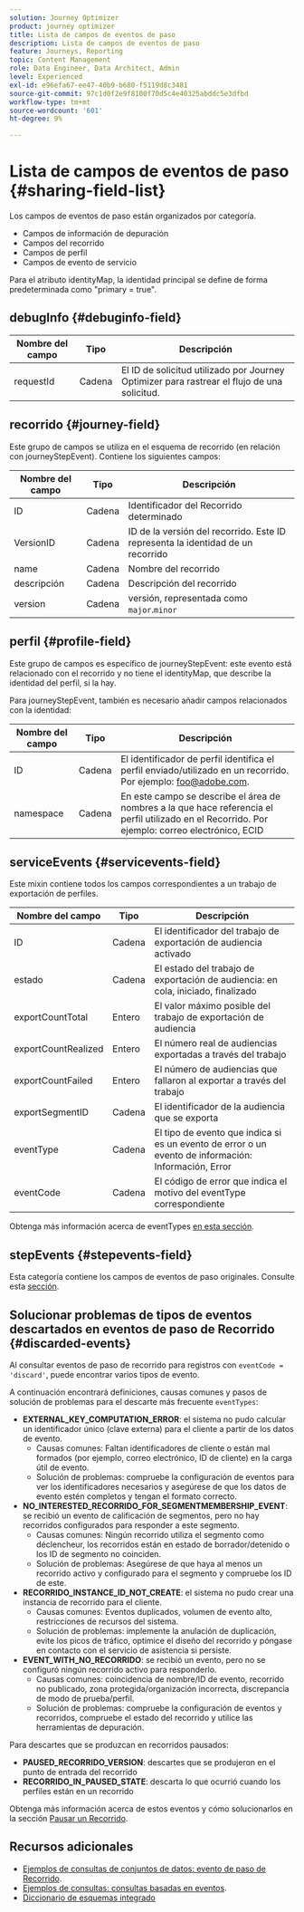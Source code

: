 ```yaml
---
solution: Journey Optimizer
product: journey optimizer
title: Lista de campos de eventos de paso
description: Lista de campos de eventos de paso
feature: Journeys, Reporting
topic: Content Management
role: Data Engineer, Data Architect, Admin
level: Experienced
exl-id: e96efa67-ee47-40b9-b680-f5119d8c3481
source-git-commit: 97c1d0f2e9f8100f70d5c4e40325abddc5e3dfbd
workflow-type: tm+mt
source-wordcount: '601'
ht-degree: 9%

---
```


# Lista de campos de eventos de paso {#sharing-field-list}

Los campos de eventos de paso están organizados por categoría.

* Campos de información de depuración
* Campos del recorrido
* Campos de perfil
* Campos de evento de servicio

Para el atributo identityMap, la identidad principal se define de forma predeterminada como &quot;primary = true&quot;.

## debugInfo {#debuginfo-field}

| Nombre del campo | Tipo | Descripción |
|---|---|------------|
| requestId | Cadena | El ID de solicitud utilizado por Journey Optimizer para rastrear el flujo de una solicitud. |

## recorrido {#journey-field}

Este grupo de campos se utiliza en el esquema de recorrido (en relación con journeyStepEvent). Contiene los siguientes campos:

| Nombre del campo | Tipo | Descripción |
|---|---|------------|
| ID | Cadena | Identificador del Recorrido determinado |
| VersionID | Cadena | ID de la versión del recorrido. Este ID representa la identidad de un recorrido |
| name | Cadena | Nombre del recorrido |
| descripción | Cadena | Descripción del recorrido |
| version | Cadena | versión, representada como `major`.`minor` |

## perfil {#profile-field}

Este grupo de campos es específico de journeyStepEvent: este evento está relacionado con el recorrido y no tiene el identityMap, que describe la identidad del perfil, si la hay.

Para journeyStepEvent, también es necesario añadir campos relacionados con la identidad:

| Nombre del campo | Tipo | Descripción |
|---|---|------------|
| ID | Cadena | El identificador de perfil identifica el perfil enviado/utilizado en un recorrido. Por ejemplo: foo@adobe.com. |
| namespace | Cadena | En este campo se describe el área de nombres a la que hace referencia el perfil utilizado en el Recorrido. Por ejemplo: correo electrónico, ECID |

## serviceEvents {#servicevents-field}

Este mixin contiene todos los campos correspondientes a un trabajo de exportación de perfiles.

| Nombre del campo | Tipo | Descripción |
|---|---|------------|
| ID | Cadena | El identificador del trabajo de exportación de audiencia activado |
| estado | Cadena | El estado del trabajo de exportación de audiencia: en cola, iniciado, finalizado |
| exportCountTotal | Entero | El valor máximo posible del trabajo de exportación de audiencia |
| exportCountRealized | Entero | El número real de audiencias exportadas a través del trabajo |
| exportCountFailed | Entero | El número de audiencias que fallaron al exportar a través del trabajo |
| exportSegmentID | Cadena | El identificador de la audiencia que se exporta |
| eventType | Cadena | El tipo de evento que indica si es un evento de error o un evento de información: Información, Error |
| eventCode | Cadena | El código de error que indica el motivo del eventType correspondiente |

Obtenga más información acerca de eventTypes [en esta sección](#discarded-events).

## stepEvents {#stepevents-field}

Esta categoría contiene los campos de eventos de paso originales. Consulte esta [sección](../reports/sharing-legacy-fields.md).


## Solucionar problemas de tipos de eventos descartados en eventos de paso de Recorrido  {#discarded-events}

Al consultar eventos de paso de recorrido para registros con `eventCode = 'discard'`, puede encontrar varios tipos de evento.

A continuación encontrará definiciones, causas comunes y pasos de solución de problemas para el descarte más frecuente `eventTypes`:

* **EXTERNAL_KEY_COMPUTATION_ERROR**: el sistema no pudo calcular un identificador único (clave externa) para el cliente a partir de los datos de evento.
   * Causas comunes: Faltan identificadores de cliente o están mal formados (por ejemplo, correo electrónico, ID de cliente) en la carga útil de evento.
   * Solución de problemas: compruebe la configuración de eventos para ver los identificadores necesarios y asegúrese de que los datos de evento estén completos y tengan el formato correcto.
* **NO_INTERESTED_RECORRIDO_FOR_SEGMENTMEMBERSHIP_EVENT**: se recibió un evento de calificación de segmentos, pero no hay recorridos configurados para responder a este segmento.
   * Causas comunes: Ningún recorrido utiliza el segmento como déclencheur, los recorridos están en estado de borrador/detenido o los ID de segmento no coinciden.
   * Solución de problemas: Asegúrese de que haya al menos un recorrido activo y configurado para el segmento y compruebe los ID de este.
* **RECORRIDO_INSTANCE_ID_NOT_CREATE**: el sistema no pudo crear una instancia de recorrido para el cliente.
   * Causas comunes: Eventos duplicados, volumen de evento alto, restricciones de recursos del sistema.
   * Solución de problemas: implemente la anulación de duplicación, evite los picos de tráfico, optimice el diseño del recorrido y póngase en contacto con el servicio de asistencia si persiste.
* **EVENT_WITH_NO_RECORRIDO**: se recibió un evento, pero no se configuró ningún recorrido activo para responderlo.
   * Causas comunes: coincidencia de nombre/ID de evento, recorrido no publicado, zona protegida/organización incorrecta, discrepancia de modo de prueba/perfil.
   * Solución de problemas: compruebe la configuración de eventos y recorridos, compruebe el estado del recorrido y utilice las herramientas de depuración.

Para descartes que se produzcan en recorridos pausados:

* **PAUSED_RECORRIDO_VERSION**: descartes que se produjeron en el punto de entrada del recorrido
* **RECORRIDO_IN_PAUSED_STATE**: descarta lo que ocurrió cuando los perfiles están en un recorrido

Obtenga más información acerca de estos eventos y cómo solucionarlos en la sección [Pausar un Recorrido](../building-journeys/journey-pause.md#troubleshoot-profile-discards-in-paused-journeys).

## Recursos adicionales

* [Ejemplos de consultas de conjuntos de datos: evento de paso de Recorrido](../data/datasets-query-examples.md#journey-step-event).
* [Ejemplos de consultas: consultas basadas en eventos](query-examples.md#event-based-queries).
* [Diccionario de esquemas integrado](https://experienceleague.adobe.com/tools/ajo-schemas/schema-dictionary.html?lang=es)

